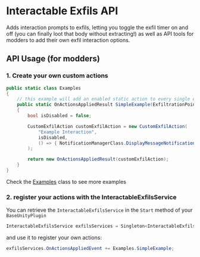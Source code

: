 # Interactable Exfils API

Adds interaction prompts to exfils, letting you toggle the exfil timer on and off (you can finally loot that body without extracting!) as well as API tools for modders to add their own exfil interaction options.

## API Usage (for modders)


### 1. Create your own custom actions

```cs
public static class Examples
{
    // this example will add an enabled static action to every single extract in the game
    public static OnActionsAppliedResult SimpleExample(ExfiltrationPoint exfil, CustomExfilTrigger customExfilTrigger, bool exfilIsAvailableToPlayer)
    {
        bool isDisabled = false;

        CustomExfilAction customExfilAction = new CustomExfilAction(
            "Example Interaction",
            isDisabled,
            () => { NotificationManagerClass.DisplayMessageNotification("Simple Intercation Example Selected!"); }
        );

        return new OnActionsAppliedResult(customExfilAction);
    }
}
```

Check the [Examples](./Examples.cs) class to see more examples

### 2. register your actions with the InteractableExfilsService

You can retrieve the `InteractableExfilsService` in the `Start` method of your `BaseUnityPlugin`

```cs
InteractableExfilsService exfilsServices = Singleton<InteractableExfilsService>.Instance;
```

and use it to register your own actions: 

```cs
exfilsServices.OnActionsAppliedEvent += Examples.SimpleExample;
```



